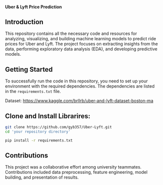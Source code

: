 #### Uber & Lyft Price Prediction


## Introduction

This repository contains all the necessary code and resources for analyzing, visualizing, and building machine learning models to predict ride prices for Uber and Lyft. The project focuses on extracting insights from the data, performing exploratory data analysis (EDA), and developing predictive models.




## Getting Started

To successfully run the code in this repository, you need to set up your environment with the required dependencies. The dependencies are listed in the ```requirements.txt``` file.

Dataset: https://www.kaggle.com/brllrb/uber-and-lyft-dataset-boston-ma




## Clone and Install Librarires:
```bash
git clone https://github.com/gyb357/Uber-Lyft.git
cd 'your repository directory'
```

```bash
pip install -r requirements.txt
```




## Contributions
This project was a collaborative effort among university teammates. Contributions included data preprocessing, feature engineering, model building, and presentation of results.



